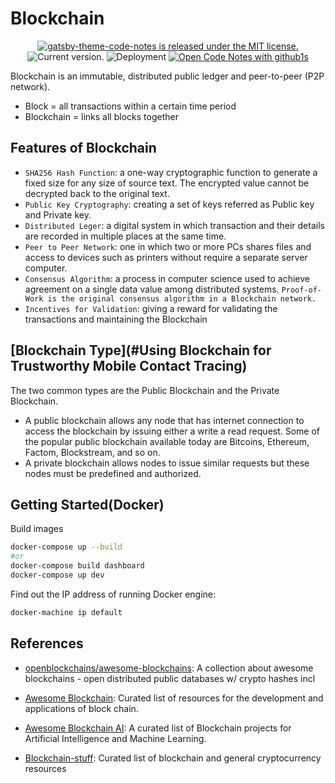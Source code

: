 # Blockchain

<div align="center">
  <p>
    <a href="https://github.com/MrMartineau/gatsby-theme-code-notes/blob/master/LICENSE" target="_blank">
      <img src="https://img.shields.io/badge/license-MIT-blue.svg" alt="gatsby-theme-code-notes is released under the MIT license." />
    </a>
    <a>
      <img src="https://img.shields.io/github/package-json/v/lkcozy/blockchain" alt="Current version." />
    </a>
    <img src="https://github.com/lkcozy/blockchain/actions/workflows/deploy.yml/badge.svg" alt="Deployment" />
    <a href="https://github1s.com/lkcozy/blockchain" target="_blank">
      <img src="https://img.shields.io/badge/Github1s-open-blue" alt="Open Code Notes with github1s" />
    </a>
  </p>
</div>

Blockchain is an immutable, distributed public ledger and peer-to-peer (P2P network).

- Block = all transactions within a certain time period
- Blockchain = links all blocks together

## Features of Blockchain

- `SHA256 Hash Function`: a one-way cryptographic function to generate a fixed size for any size of source text. The encrypted value cannot be decrypted back to the original text.
- `Public Key Cryptography`: creating a set of keys referred as Public key and Private key.
- `Distributed Leger`: a digital system in which transaction and their details are recorded in multiple places at the same time.
- `Peer to Peer Network`: one in which two or more PCs shares files and access to devices such as printers without require a separate server computer.
- `Consensus Algorithm`: a process in computer science used to achieve agreement on a single data value among distributed systems. `Proof-of-Work is the original consensus algorithm in a Blockchain network.`
- `Incentives for Validation`: giving a reward for validating the transactions and maintaining the Blockchain

## [Blockchain Type](#Using Blockchain for Trustworthy Mobile Contact Tracing)

The two common types are the Public Blockchain and the Private Blockchain.

- A public blockchain allows any node that has internet connection to access the blockchain by issuing either a write a read request. Some of the popular public blockchain available today are Bitcoins, Ethereum, Factom, Blockstream, and so on.
- A private blockchain allows nodes to issue similar requests but these nodes must be predefined and authorized.

## Getting Started(Docker)

Build images

```sh
docker-compose up --build
#or
docker-compose build dashboard
docker-compose up dev
```

Find out the IP address of running Docker engine:

```sh
docker-machine ip default

```

## References

- [openblockchains/awesome-blockchains](https://github.com/openblockchains/awesome-blockchains): A collection about awesome blockchains - open distributed public databases w/ crypto hashes incl

- [Awesome Blockchain](https://github.com/yjjnls/awesome-blockchain): Curated list of resources for the development and applications of block chain.

- [Awesome Blockchain AI](https://github.com/steven2358/awesome-blockchain-ai): A curated list of Blockchain projects for Artificial Intelligence and Machine Learning.

- [Blockchain-stuff](https://github.com/Xel/Blockchain-stuff): Curated list of blockchain and general cryptocurrency resources

```

```
